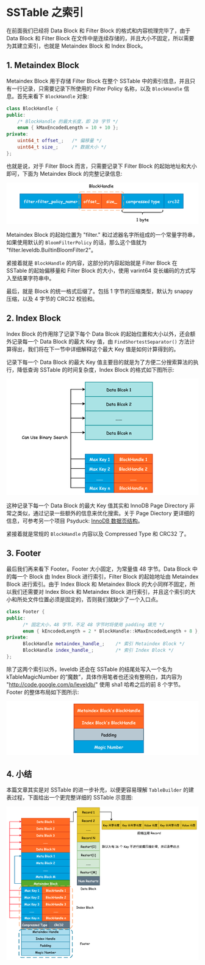
# SSTable 之索引

在前面我们已经将 Data Block 和 Filter Block 的格式和内容梳理完毕了，由于 Data Block 和 Filter Block 在文件中是连续存储的，并且大小不固定，所以需要为其建立索引，也就是 Metaindex Block 和 Index Block。

## 1. Metaindex Block

Metaindex Block 用于存储 Filter Block 在整个 SSTable 中的索引信息，并且只有一行记录，只需要记录下所使用的 Filter Policy 名称，以及 `BlockHandle` 信息。首先来看下 `BlockHandle` 对象:

```cpp
class BlockHandle {
public:
    /* BlockHandle 的最大长度，即 20 字节 */
    enum { kMaxEncodedLength = 10 + 10 };
private:
    uint64_t offset_;   /* 偏移量 */
    uint64_t size_;     /* 数据大小 */
};
```

也就是说，对于 Filter Block 而言，只需要记录下 Filter Block 的起始地址和大小即可，下面为 Metaindex Block 的完整记录信息:

![Alt text](images/1629961229932.png)

Metaindex Block 的起始位置为 "filter." 和过滤器名字所组成的一个常量字符串，如果使用默认的 `BloomFilterPolicy` 的话，那么这个值就为 "filter.leveldb.BuiltinBloomFilter2"。

紧接着就是 `BlockHandle` 的内容，这部分的内容起始就是 Filter Block 在 SSTable 的起始偏移量和 Filter Block 的大小，使用 varint64 变长编码的方式写入至结果字符串中。

最后，就是 Block 的统一格式后缀了。包括 1 字节的压缩类型，默认为 snappy 压缩，以及 4 字节的 CRC32 校验和。

## 2. Index Block

Index Block 的作用除了记录下每个 Data Blcok 的起始位置和大小以外，还会额外记录每一个 Data Block 的最大 Key 值，由 `FindShortestSeparator()` 方法计算得出，我们将在下一节中详细解释这个最大 Key 值是如何计算得到的。

记录下每一个 Data Block 的最大 Key 值主要目的就是为了方便二分搜索算法的执行，降低查询 SSTable 的时间复杂度，Index Block 的格式如下图所示:

![Alt text](images/1629963271221.png)

这种记录下每一个 Data Block 的最大 Key 值其实和 InnoDB Page Directory 非常之类似，通过记录一些额外的信息来优化搜索。关于 Page Diectory 更详细的信息，可参考另一个项目 Psyduck: [InnoDB 数据页结构](https://smartkeyerror.oss-cn-shenzhen.aliyuncs.com/Phyduck/database/InnoDB-Page.pdf)。

紧接着就是常规的 `BlockHandle` 内容以及 Compressed Type 和 CRC32 了。

## 3. Footer

最后我们再来看下 Footer。Footer 大小固定，为常量值 48 字节。Data Block 中的每一个 Block 由 Index Block 进行索引，Filter Block 的起始地址由 Metaindex Block 进行索引。由于 Index Block 和 Metaindex Block 的大小同样不固定，所以我们还需要对 Index Block 和 Metaindex Block 进行索引，并且这个索引的大小和所处文件位置必须是固定的，否则我们就缺少了一个入口点。

```cpp
class Footer {
public:
      /* 固定大小，48 字节，不足 48 字节时将使用 padding 填充 */
      enum { kEncodedLength = 2 * BlockHandle::kMaxEncodedLength + 8 };
private:
      BlockHandle metaindex_handle_;    /* 索引 Metaindex Block */
      BlockHandle index_handle_;        /* 索引 Index Block */
};
```

除了这两个索引以外，leveldb 还会在 SSTable 的结尾处写入一个名为 kTableMagicNumber 的“魔数”，具体作用笔者也还没有整明白，其内容为 "http://code.google.com/p/leveldb/" 使用 sha1 哈希之后的前 8 个字节。Footer 的整体布局如下图所示:

![Alt text](images/1629966067539.png)

## 4. 小结

本篇文章其实是对 SSTable 的进一步补充，以便更容易理解 `TableBuilder` 的建表过程，下面给出一个更完整详细的 SSTable 示意图:

![Alt text](images/1629969193857.png)
